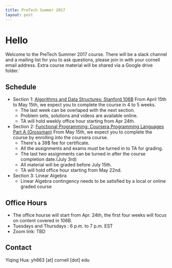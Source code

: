 ```yaml
---
title: PreTech Summer 2017
layout: post
---
```


# Hello

Welcome to the PreTech Summer 2017 course. 
There will be a slack channel and a mailing list for you to ask questions, please join in with your cornell email address.
Extra course material will be shared via a Google drive folder.`

## Schedule

- Section 1: [Algorithms and Data Structures: Stanford 106B](https://see.stanford.edu/Course/CS106B) From April 15th to May 15th, we expect you to complete the course in 4 to 5 weeks. 
     * The last week can be overlaped with the next section. 
     * Problem sets, solutions and videos are available online. 
     * TA will hold weekly office hour starting from Apr 24th.
- Section 2: [Functional Programming: Coursera Programming Languages Part A (Grossman)](https://www.coursera.org/learn/programming-languages) From May 15th, we expect you to complete the course by enrolling into the coursera course.  
     * There's a 39$ fee for certificate.
     * All the assignments and exams must be turned in to TA for grading.
     * The last two assignments can be turned in after the course completion date.(July 3rd) 
     * All material will be graded before July 15th.
     * TA will hold office hour starting from May 22nd.
- Section 3: Linear Algebra
     * Linear Algebra contingency needs to be satisfied by a local or online graded course

## Office Hours

- The office hourse will start from Apr. 24th, the first four weeks will focus on content covered in 106B.
- Tuesdays and Thursdays : 6 p.m. to 7 p.m. EST
- Zoom link: TBD 

## Contact

Yiqing Hua: yh663 [at] cornell [dot] edu 

